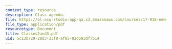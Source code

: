 ```yaml
---
content_type: resource
description: Class agenda.
file: https://ol-ocw-studio-app-qa.s3.amazonaws.com/courses/17-918-new-global-agenda-exploring-21st-century-challenges-through-innovations-in-information-technologies-january-iap-2006/5c13b72928d333f8af0502d593df7b14_Classes2and3.pdf
file_type: application/pdf
resourcetype: Document
title: Classes2and3.pdf
uid: 5c13b729-28d3-33f8-af05-02d593df7b14
---
```

